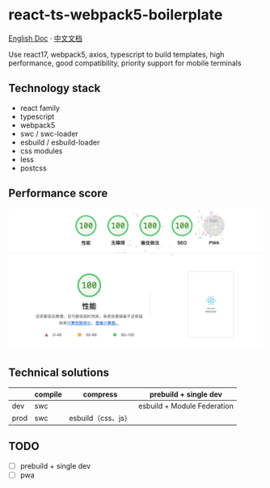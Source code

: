 # react-ts-webpack5-boilerplate

[English Doc](./README.md) · [中文文档](./README.zh-CN.md)

Use react17, webpack5, axios, typescript to build templates, high performance, good compatibility, priority support for mobile terminals

## Technology stack

- react family
- typescript
- webpack5
- swc / swc-loader
- esbuild / esbuild-loader
- css modules
- less
- postcss

## Performance score

![lighthouse-pic](./docs/lighthouse-pic-20230113.jpg)

## Technical solutions

|      | compile | compress           | prebuild + single dev       |
| ---- | ------- | ------------------ | --------------------------- |
| dev  | swc     |                    | esbuild + Module Federation |
| prod | swc     | esbuild（css、js） |                             |

## TODO

- [ ] prebuild + single dev
- [ ] pwa
